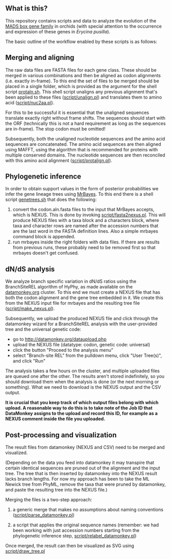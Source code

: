 What is this?
-------------

This repository contains scripts and data to analyze the evolution of the [MADS box gene
family](genes.tsv) in orchids (with special attention to the occurrence and expression of 
these genes in *Erycina pusilla*).

The basic outline of the workflow enabled by these scripts is as follows:

## Merging and aligning

The raw data files are FASTA files for each gene class. These should be merged in various
combinations and then be aligned as codon alignments (i.e. exactly in-frame).  To this end
the set of files to be merged should be placed in a single folder, which is provided as
the argument for the shell script [protaln.sh](protaln.sh). This shell script unaligns any
previous alignment that's been applied to these files ([script/unalign.pl](script/unalign.pl)) and translates
them to amino acid ([script/nuc2aa.pl](script/nuc2aa.pl)). 

For this to be successful it is essential that the unaligned sequences translate exactly 
right without frame shifts. The sequences should start with the ORF (technically this is 
not a hard requirement as long as the sequences are in-frame). The stop codon must be 
omitted!

Subsequently, both the unaligned nucleotide sequences and the amino acid sequences are 
concatenated. The amino acid sequences are then aligned using MAFFT, using the algorithm
that is recommended for proteins with multiple conserved domains. The nucleotide sequences
are then reconciled with this amino acid alignment ([script/protalign.pl](script/protalign.pl)).

## Phylogenetic inference
<!--
### Old approach

To build trees for the codon alignments we now use PhyML. This requires PHYLIP format 
input, which is created from the FASTA files ([script/fasta2phylip.pl](script/fasta2phylip.pl)). Because PHYLIP
format requires that sequence names are no longer than 10 characters we need to have some
string that is guaranteed to be distinct for each sequence. For this we use the genbank
accession number, which is expected to be the last string in the FASTA definition line,
preceded by an underscore ('_').

The PHYLIP files are then analyzed with PhyML using a shell script that has the search
parameters embedded in it ([script/phyml.sh](script/phyml.sh)). Inference goes very fast, at most a few
minutes.

### New approach
-->

In order to obtain support values in the form of posterior probabilities we infer the gene
lineage trees using [MrBayes](http://mrbayes.sourceforge.net/). To this end there is a
shell script [genetrees.sh](genetrees.sh) that does the following:

1. convert the codon.aln.fasta files to the input that MrBayes accepts, which is NEXUS. This
   is done by invoking [script/fasta2nexus.pl](script/fasta2nexus.pl). This will produce
   NEXUS files with a taxa block and a characters block, where taxa and character rows are
   named after the accession numbers that are the last word in the FASTA definition lines.
   Also a simple mrbayes command block is appended. 
2. run mrbayes inside the right folders with data files. If there are results from previous
   runs, these probably need to be removed first so that mrbayes doesn't get confused.

## dN/dS analysis

We analyze branch specific variation in dN/dS ratios using the BranchSiteREL algorithm
of HyPhy, as made available on the [datamonkey.org](http://datamonkey.org/) cluster. 
To this end we must create a NEXUS file that has both the codon alignment and the gene 
tree embedded in it. We create this from the NEXUS input file for mrbayes and the resulting 
tree file ([script/make_nexus.pl](script/make_nexus.pl)).

Subsequently, we upload the produced NEXUS file and click through the datamonkey wizard
for a BranchSiteREL analysis with the user-provided tree and the universal genetic code:

- go to http://datamonkey.org/dataupload.php
- upload the NEXUS file (datatype: codon, genetic code: universal)
- click the button "Proceed to the analysis menu"
- select "Branch-site REL" from the pulldown menu, click "User Tree(s)", and click "Run"

The analysis takes a few hours on the cluster, and multiple uploaded files are queued one
after the other. The results aren't stored indefinitely, so you should download them when
the analysis is done (or the next morning or something). What we need to download is the
NEXUS output and the CSV output.

**It is crucial that you keep track of which output files belong with which upload. A
reasonable way to do this is to take note of the Job ID that DataMonkey assigns to the 
upload and record this ID, for example as a NEXUS comment inside the file you uploaded.**

## Post-processing and visualization

The result files from datamonkey (NEXUS and CSV) need to be merged and visualized. 

(Depending on the data you feed into datamonkey it may transpire that certain identical
sequences are pruned out of the alignment and the input tree. The tree that is then 
inserted by datamonkey into the NEXUS result lacks branch lengths. For now my approach
has been to take the ML Newick tree from PhyML, remove the taxa that were pruned by
datamonkey, and paste the resulting tree into the NEXUS file.)

Merging the files is a two-step approach:

1. a generic merge that makes no assumptions about naming conventions 
([script/parse_datamonkey.pl](script/parse_datamonkey.pl))

2. a script that applies the original sequence names (remember: we had been working with
just accession numbers starting from the phylogenetic inference step, 
[script/relabel_datamonkey.pl](script/relabel_datamonkey.pl))

Once merged, the result can then be visualized as SVG using [script/draw_tree.pl](script/draw_tree.pl)



